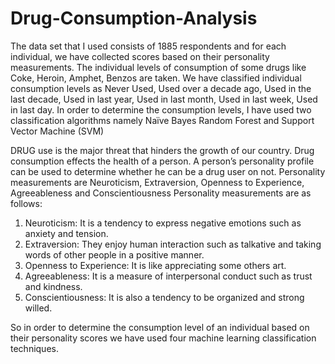 # Drug-Consumption-Analysis

The data set that I used consists of 1885 respondents and for each individual, we have collected scores based on their personality measurements. The individual levels of consumption of some drugs like Coke, Heroin, Amphet, Benzos are taken. We have classified individual consumption levels as Never Used, Used over a decade ago, Used in the last decade, Used in last year, Used in last month, Used in last week, Used in last day. In order to determine the consumption levels, I have used two classification algorithms namely Naïve Bayes Random Forest and Support Vector Machine (SVM)

DRUG use is the major threat that hinders the growth of our country. Drug consumption effects the health of a person. A person’s personality profile can be used to determine whether
he can be a drug user on not. Personality measurements are Neuroticism, Extraversion, Openness to Experience, Agreeableness and Conscientiousness
Personality measurements are as follows:
1. Neuroticism: It is a tendency to express negative emotions such as anxiety and tension.
2. Extraversion: They enjoy human interaction such as talkative and taking words of other people in a positive manner.
3. Openness to Experience: It is like appreciating some others art.
4. Agreeableness: It is a measure of interpersonal conduct such as trust and kindness.
5. Conscientiousness: It is also a tendency to be organized and strong willed.

So in order to determine the consumption level of an individual based on their personality scores we have used four machine learning classification techniques.
